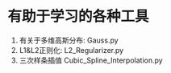 # 有助于学习的各种工具
1. 有关于多维高斯分布:
   Gauss.py
2. L1&L2正则化: 
L2_Regularizer.py
3. 三次样条插值
Cubic_Spline_Interpolation.py

